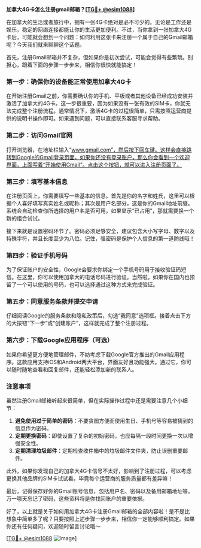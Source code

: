 **加拿大4G卡怎么注册gmail邮箱？[[TG💪+ @esim1088](https://t.me/s/esim1088)]**

在加拿大的生活或者旅行中，拥有一张4G卡绝对是必不可少的。无论是工作还是娱乐，稳定的网络连接都能让你的生活更加便利。不过，当你拿到一张加拿大4G卡后，可能就会想到一个问题：如何利用这张卡来注册一个属于自己的Gmail邮箱呢？今天我们就来聊聊这个话题。

首先，注册Gmail邮箱并不复杂，但如果你是初次尝试，可能会觉得有些繁琐。别担心，跟着下面的步骤一步步来，相信你很快就能搞定！

### 第一步：确保你的设备能正常使用加拿大4G卡

在开始注册Gmail之前，你需要确认你的手机、平板或者其他设备已经成功安装并激活了加拿大的4G卡。这一步很重要，因为如果没有一张有效的SIM卡，你就无法完成整个注册流程。通常情况下，激活4G卡的过程很简单，只需按照运营商提供的说明书操作即可。如果遇到问题，可以直接联系客服寻求帮助。

### 第二步：访问Gmail官网

打开浏览器，在地址栏输入“www.gmail.com”，然后按下回车键。这样会直接跳转到Google的Gmail登录页面。如果你还没有登录账户，那么你会看到一个欢迎界面，上面写着“开始使用Gmail”。点击这个按钮，就可以进入注册页面了。

### 第三步：填写基本信息

在注册页面上，你需要填写一些基本的信息。首先是你的名字和姓氏，这里可以根据个人喜好填写真实姓名或昵称；其次是用户名部分，这是你的Gmail地址前缀。系统会自动检查你所选择的用户名是否可用，如果显示“已占用”，那就需要换一个新的组合试试。

接下来就是设置密码环节了。密码必须足够安全，建议包含大小写字母、数字以及特殊字符，并且长度至少为八位。记住，强密码是保护个人信息的第一道防线哦！

### 第四步：验证手机号码

为了保证账户的安全性，Google会要求你绑定一个手机号码用于接收验证码短信。在这里，你可以使用加拿大的电话号码进行验证。当然啦，如果你在国内也预留了一个可以使用的号码，也可以选择通过这种方式来完成验证。

### 第五步：同意服务条款并提交申请

仔细阅读Google的服务条款和隐私政策后，勾选“我同意”选项框。接着点击下方的大按钮“下一步”或“创建账户”，这样就完成了整个注册过程。

### 第六步：下载Google应用程序（可选）

如果你希望更方便地管理邮件，不妨考虑下载Google官方推出的Gmail应用程序。这款应用支持iOS和Android两大平台，界面友好且功能强大。通过它，你可以随时随地查看和回复邮件，还能轻松添加新的联系人。

### 注意事项

虽然注册Gmail邮箱听起来很简单，但在实际操作过程中还是需要注意几个小细节：

1. **避免使用过于简单的密码**：不要贪图方便而使用生日、手机号等容易被猜到的信息作为密码。
2. **定期更换密码**：即使设置了复杂的初始密码，也应每隔一段时间更换一次以增强安全性。
3. **定期清理垃圾邮件**：定期检查收件箱中的垃圾邮件文件夹，防止误删重要邮件。

此外，如果你发现自己的加拿大4G卡信号不太好，影响到了注册过程，可以考虑更换其他品牌的SIM卡试试看。毕竟每个运营商的服务质量都有差异嘛！

最后，记得保存好你的Gmail账号信息，包括用户名、密码以及备用邮箱地址等。万一哪天忘记了密码，这些资料将是你找回账户的重要依据。

好了，以上就是关于如何用加拿大4G卡注册Gmail邮箱的全部内容啦！是不是比想象中简单多了呢？只要按照上述步骤一步步来，相信你一定能够顺利搞定。如果你还有任何疑问，欢迎随时留言讨论哦～

[[TG💪+ @esim1088](https://t.me/s/esim1088) ![Image](https://i.postimg.cc/4NQfJmqS/Snipaste-2025-05-13-00-14-12.png)]